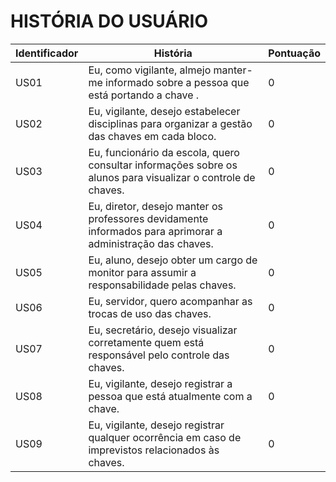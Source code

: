 # HISTÓRIA DO USUÁRIO
| Identificador | História | Pontuação |
| --- | --- | --- | 
| US01 | Eu, como vigilante, almejo manter-me informado sobre a pessoa que está portando a chave . | 0 |
| US02 | Eu, vigilante, desejo estabelecer disciplinas para organizar a gestão das chaves em cada bloco. | 0 |
| US03 | Eu, funcionário da escola, quero consultar informações sobre os alunos para visualizar o controle de chaves. | 0 |
| US04 | Eu, diretor, desejo manter os professores devidamente informados para aprimorar a administração das chaves. | 0 |
| US05 | Eu, aluno, desejo obter um cargo de monitor para assumir a responsabilidade pelas chaves. | 0 |
| US06 | Eu, servidor, quero acompanhar as trocas de uso das chaves. | 0 |
| US07 | Eu, secretário, desejo visualizar corretamente quem está responsável pelo controle das chaves. | 0 |
| US08 | Eu, vigilante, desejo registrar a pessoa que está atualmente com a chave. | 0 |
| US09 | Eu, vigilante, desejo registrar qualquer ocorrência em caso de imprevistos relacionados às chaves. | 0 |


